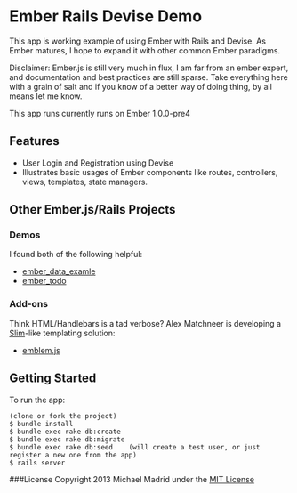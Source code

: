 Ember Rails Devise Demo
=======================

This app is working example of using Ember with Rails and Devise.  As Ember matures, I hope to expand it with other common Ember
paradigms.

Disclaimer: Ember.js is still very much in flux, I am far from an ember expert, and documentation and best practices are still
sparse.  Take everything here with a grain of salt and if you know of a better way of doing thing, by all means let me know.

This app runs currently runs on Ember 1.0.0-pre4

Features
--------
* User Login and Registration using Devise
* Illustrates basic usages of Ember components like routes, controllers, views, templates, state managers.

Other Ember.js/Rails Projects
-----------------------------

### Demos

I found both of the following helpful:

* [ember_data_examle](https://github.com/dgeb/ember_data_example)
* [ember_todo](https://github.com/Skalar/ember_todo)

### Add-ons

Think HTML/Handlebars is a tad verbose?  Alex Matchneer is developing a [Slim](http://slim-lang.com/)-like templating solution:
* [emblem.js](https://github.com/machty/emblem.js)


Getting Started
---------------

To run the app:

    (clone or fork the project)
    $ bundle install
    $ bundle exec rake db:create
    $ bundle exec rake db:migrate
    $ bundle exec rake db:seed    (will create a test user, or just register a new one from the app)
    $ rails server

###License
Copyright 2013 Michael Madrid under the [MIT License](http://opensource.org/licenses/MIT)
